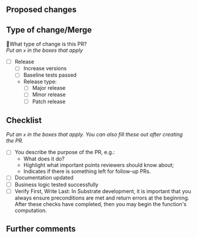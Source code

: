## Proposed changes

<!---Describe the big picture of your changes here to communicate to the maintainers why we should accept this pull request.-->

## Type of change/Merge

🚨What type of change is this PR? </br>
_Put an `x` in the boxes that apply_

- [ ] Release <!---Mark this option if a new release/version will be born from this PR-->
  - [ ] Increase versions <!---If checked, the spec_version will be increased and the impl_version reset to zero-->
  - [ ] Baseline tests passed  <!---If checked, you are guaranteeing the baseline tests were successfully on the most successfull run of the PR-->
  - Release type:
    - [ ] Major release <!---i.ex v1.0.0 => v2.0.0-->
    - [ ] Minor release <!---i.ex v1.0.0 => v1.2.0-->
    - [ ] Patch release <!---i.ex v1.0.0 => v1.0.1-->

## Checklist

_Put an `x` in the boxes that apply. You can also fill these out after creating the PR._

- [ ] You describe the purpose of the PR, e.g.:
  - What does it do?
  - Highlight what important points reviewers should know about;
  - Indicates if there is something left for follow-up PRs.
- [ ] Documentation updated
- [ ] Business logic tested successfully
- [ ] Verify First, Write Last: In Substrate development, it is important that you always ensure preconditions are met and return errors at the beginning. After these checks have completed, then you may begin the function's computation.

## Further comments

<!---If this is a relatively large or complex change, kick off the discussion by explaining why you chose the solution you did and what alternatives you considered, etc-->
